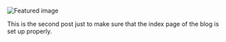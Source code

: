 ![Featured image](/blog/hello-world.jpg)

This is the second post just to make sure that the index page of the blog is set up properly.
